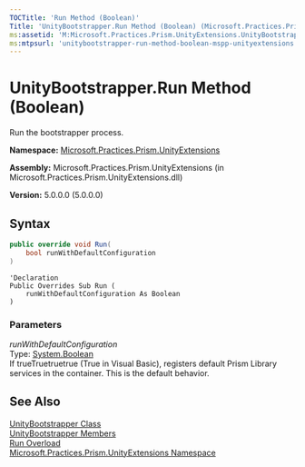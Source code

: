 ```yaml
---
TOCTitle: 'Run Method (Boolean)'
Title: 'UnityBootstrapper.Run Method (Boolean) (Microsoft.Practices.Prism.UnityExtensions)'
ms:assetid: 'M:Microsoft.Practices.Prism.UnityExtensions.UnityBootstrapper.Run(System.Boolean)'
ms:mtpsurl: 'unitybootstrapper-run-method-boolean-mspp-unityextensions.md'
---
```



# UnityBootstrapper.Run Method (Boolean)

Run the bootstrapper process.

**Namespace:** [Microsoft.Practices.Prism.UnityExtensions](/patterns-practices/reference/mspp-unityextensions-namespace)

**Assembly:** Microsoft.Practices.Prism.UnityExtensions (in Microsoft.Practices.Prism.UnityExtensions.dll)

**Version:** 5.0.0.0 (5.0.0.0)

## Syntax
```C#
public override void Run(
	bool runWithDefaultConfiguration
)
```
```VB
'Declaration
Public Overrides Sub Run ( 
	runWithDefaultConfiguration As Boolean
)
```

### Parameters

*runWithDefaultConfiguration*  
Type: [System.Boolean](http://msdn.microsoft.com/en-us/library/a28wyd50)   
If trueTruetruetrue (True in Visual Basic), registers default Prism Library services in the container. This is the default behavior.

## See Also

[UnityBootstrapper Class](/patterns-practices/reference/unitybootstrapper-class-mspp-unityextensions)<br/>
[UnityBootstrapper Members](/patterns-practices/reference/unitybootstrapper-members-mspp-unityextensions)<br/>
[Run Overload](/patterns-practices/reference/unitybootstrapper-run-method-mspp-unityextensions)<br/>
[Microsoft.Practices.Prism.UnityExtensions Namespace](/patterns-practices/reference/mspp-unityextensions-namespace)